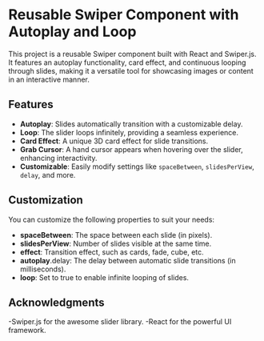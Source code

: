 # Reusable Swiper Component with Autoplay and Loop

This project is a reusable Swiper component built with React and Swiper.js. It features an autoplay functionality, card effect, and continuous looping through slides, making it a versatile tool for showcasing images or content in an interactive manner.

## Features

- **Autoplay**: Slides automatically transition with a customizable delay.
- **Loop**: The slider loops infinitely, providing a seamless experience.
- **Card Effect**: A unique 3D card effect for slide transitions.
- **Grab Cursor**: A hand cursor appears when hovering over the slider, enhancing interactivity.
- **Customizable**: Easily modify settings like `spaceBetween`, `slidesPerView`, `delay`, and more.

## Customization
You can customize the following properties to suit your needs:

- **spaceBetween**: The space between each slide (in pixels).
- **slidesPerView**: Number of slides visible at the same time.
- **effect**: Transition effect, such as cards, fade, cube, etc.
- **autoplay**.delay: The delay between automatic slide transitions (in milliseconds).
- **loop**: Set to true to enable infinite looping of slides.

##  Acknowledgments
-Swiper.js for the awesome slider library.
-React for the powerful UI framework.
